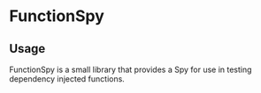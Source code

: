 # FunctionSpy

## Usage

FunctionSpy is a small library that provides a Spy for use in testing dependency injected functions.
      
                                                  
